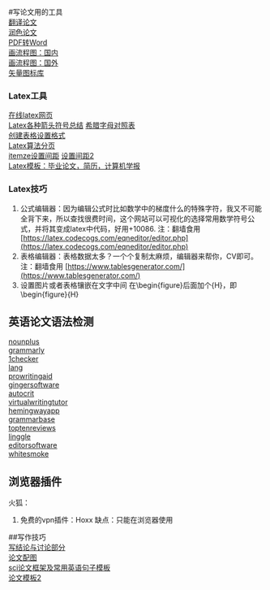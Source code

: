 #写论文用的工具  
[翻译论文](https://www.deepl.com/translator)  
[润色论文](https://quillbot.com/)  
[PDF转Word](https://www.ilovepdf.com/pdf_to_word)  
[画流程图：国内](https://www.processon.com/)  
[画流程图：国外](https://www.processon.com/)  
[矢量图标库](https://www.iconfont.cn/)  
### Latex工具
[在线latex网页](https://cn.overleaf.com/)  
[Latex各种箭头符号总结](https://blog.csdn.net/Artoria_QZH/article/details/103310704)
[希腊字母对照表](https://blog.csdn.net/lanchunhui/article/details/49819445)  
[创建表格设置格式](https://blog.csdn.net/weixin_42173136/article/details/120993470)  
[Latex算法分页](https://blog.csdn.net/jdzwanghao/article/details/118210533)  
[itemze设置间距](https://blog.csdn.net/fandroid/article/details/54644966)
[设置间距2](https://cloud.tencent.com/developer/article/1827319)  
[Latex模板：毕业论文，简历，计算机学报](https://github.com/zpskt/LatexTemplate)
### Latex技巧  
 1. 公式编辑器：因为编辑公式时比如数学中的梯度什么的特殊字符，我又不可能全背下来，所以查找很费时间，这个网站可以可视化的选择常用数学符号公式，并将其变成latex中代码，好用+10086. 注：翻墙食用
[https://latex.codecogs.com/eqneditor/editor.php](https://latex.codecogs.com/eqneditor/editor.php)
 2. 表格编辑器：表格数据太多？一个个复制太麻烦，编辑器来帮你，CV即可。注：翻墙食用 [https://www.tablesgenerator.com/](https://www.tablesgenerator.com/)
 3. 设置图片或者表格镶嵌在文字中间
	在\begin{figure}后面加个{H}，即\begin{figure}{H}
## 英语论文语法检测  
[nounplus](https://www.nounplus.net/grammarcheck/)  
[grammarly](https://www.grammarly.com)  
[1checker](http://www.1checker.com)  
[lang](http://lang-8.com/)  
[prowritingaid](https://prowritingaid.com/)  
[gingersoftware](http://www.gingersoftware.com)  
[autocrit](https://www.autocrit.com/)  
[virtualwritingtutor](http://virtualwritingtutor.com/)  
[hemingwayapp](http://www.hemingwayapp.com/)  
[grammarbase](http://www.grammarbase.com)  
[toptenreviews](http://www.toptenreviews.com)  
[linggle](http://linggle.com/)  
[editorsoftware](http://www.editorsoftware.com/StyleWriter.html)  
[whitesmoke](http://www.whitesmoke.com/)  
## 浏览器插件  
火狐：
1.  免费的vpn插件：Hoxx  缺点：只能在浏览器使用  

##写作技巧  
[写结论与讨论部分](https://www.toutiao.com/article/7078088882859852321/?app=news_article&timestamp=1650502162&use_new_style=1&req_id=20220421084922010158049022242770FF&group_id=7078088882859852321&share_token=0815DCEC-A576-4D48-A80D-26FB70CAAE94&tt_from=weixin&utm_source=weixin&utm_medium=toutiao_ios&utm_campaign=client_share&wxshare_count=1)  
[论文配图](https://www.toutiao.com/article/7085593368285397543/?app=news_article&timestamp=1649754569&use_new_style=1&req_id=20220412170928010150215203260339E4&group_id=7085593368285397543&share_token=FAFDA75E-68E9-4CA5-8702-9BEE7FAB288D&tt_from=weixin&utm_source=weixin&utm_medium=toutiao_ios&utm_campaign=client_share&wxshare_count=1)  
[sci论文框架及常用英语句子模板](https://www.doc88.com/p-7324990950573.html)  
[论文模板2](https://www.toutiao.com/article/7068556628857209358/?app=news_article&timestamp=1646445732&use_new_style=1&req_id=2022030510021101015802821905301748&group_id=7068556628857209358&share_token=DBF89ED8-CF55-4031-98D4-CA75E51234FC&tt_from=weixin&utm_source=weixin&utm_medium=toutiao_ios&utm_campaign=client_share&wxshare_count=1)  